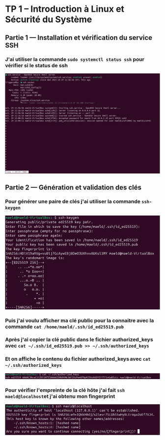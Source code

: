 # TP 1 – Introduction à Linux et Sécurité du Système

## Partie 1 — Installation et vérification du service SSH

### J'ai utiliser la commande ```sudo systemctl status ssh``` pour vérifier si le status de ssh

![alt text](image.png)

## Partie 2 — Génération et validation des clés

### Pour générer une paire de clés j'ai utiliser la commande ```ssh-keygen```

![alt text](image-1.png)

### Puis j'ai voulu afficher ma clé public pour la connaitre avec la commande ```cat /home/maeld/.ssh/id_ed25519.pub```

### Après j'ai copier la clé public dans le fichier authorized_keys avec ```cat ~/.ssh/id_ed25519.pub >> ~/.ssh/authorized_keys```

### Et on affiche le contenu du fichier authorized_keys avec ```cat ~/.ssh/authorized_keys```

![alt text](image-2.png)

### Pour vérifier l'empreinte de la clé hôte j'ai fait ```ssh maeld@localhost```et j'ai obtenu mon fingerprint

![alt text](image-3.png)